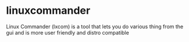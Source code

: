 # linuxcommander
Linux Commander (lxcom) is a tool that lets you do various thing from the gui and is more user friendly and distro compatible
